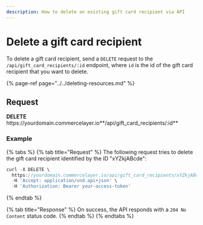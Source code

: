 ```yaml
---
description: How to delete an existing gift card recipient via API
---
```


# Delete a gift card recipient

To delete a gift card recipient, send a `DELETE` request to the `/api/gift_card_recipients/:id` endpoint, where `id` is the id of the gift card recipient that you want to delete.

{% page-ref page="../../deleting-resources.md" %}

## Request

**DELETE** https://<i></i>yourdomain.commercelayer.io**/api/gift_card_recipients/:id**

### Example

{% tabs %}
{% tab title="Request" %}
The following request tries to delete the gift card recipient identified by the ID "xYZkjABcde":

```javascript
curl -X DELETE \
  https://yourdomain.commercelayer.io/api/gift_card_recipients/xYZkjABcde \
  -H 'Accept: application/vnd.api+json' \
  -H 'Authorization: Bearer your-access-token'
```
{% endtab %}

{% tab title="Response" %}
On success, the API responds with a `204 No Content` status code.
{% endtab %}
{% endtabs %}
